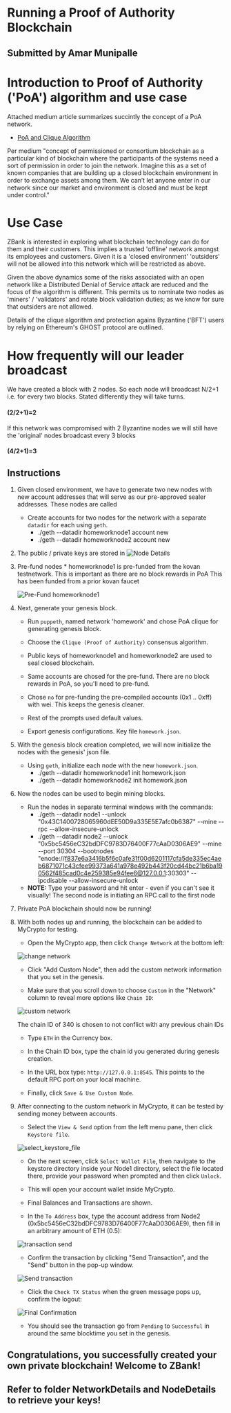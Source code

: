# Running a Proof of Authority Blockchain
## Submitted by Amar Munipalle

# Introduction to Proof of Authority ('PoA') algorithm and use case

Attached medium article summarizes succintly the concept of a PoA network.
* [PoA and Clique Algorithm](https://medium.com/@casinesque/clique-algorithm-proof-of-authority-consensus-be574a2d1af3)  

Per medium "concept of permissioned or consortium blockchain as a particular kind of blockchain where the participants of the systems need a sort of permission in order to join the network. Imagine this as a set of known companies that are building up a closed blockchain environment in order to exchange assets among them. We can’t let anyone enter in our network since our market and environment is closed and must be kept under control."

# Use Case

ZBank is interested in exploring what blockchain technology can do for them and their customers. This implies a trusted 'offline' network amongst its employees and customers. Given it is a 'closed environment' 'outsiders' will not be allowed into this network which will be restricted as above.

Given the above dynamics some of the risks associated with an open network like a Distributed Denial of Service attack are reduced and the focus of the algorithm is different. This permits us to nominate two nodes as 'miners' / 'validators' and rotate block validation duties; as we know for sure that outsiders are not allowed.

Details of the clique algorithm and protection agains Byzantine ('BFT') users by relying on Ethereum's GHOST protocol are outlined.

# How frequently will our leader broadcast

We have created a block with 2 nodes. So each node will broadcast N/2+1 i.e. for every two blocks. Stated differently they will take turns.
#### (2/2+1)=2
If this network was compromised with 2 Byzantine nodes we will still have the 'original' nodes broadcast every 3 blocks
#### (4/2+1)=3

## Instructions

1. Given closed environment, we have to generate two new nodes with new account addresses that will serve as our pre-approved sealer addresses. These nodes are called

    * Create accounts for two nodes for the network with a separate `datadir` for each using `geth`.
        * ./geth --datadir homeworknode1 account new
        * ./geth --datadir homeworknode2 account new

2. The public / private keys are stored in
   ![Node Details](ScreenShots/CreateNodes.png)

3. Pre-fund nodes
        * homeworknode1 is pre-funded from the kovan testnetwork. This is important as there are no block rewards in PoA
    This has been funded from a prior kovan faucet

    ![Pre-Fund homeworknode1](ScreenShots/Fundedhomeworknode1.png)






4. Next, generate your genesis block.

    * Run `puppeth`, named network 'homework' and chose PoA clique for generating genesis block.

    * Choose the `Clique (Proof of Authority)` consensus algorithm.

    * Public keys of homeworknode1 and homeworknode2 are used to seal closed blockchain.

    * Same accounts are chosed for the pre-fund. There are no block rewards in PoA, so you'll need to pre-fund.

    * Chose `no` for pre-funding the pre-compiled accounts (0x1 .. 0xff) with wei. This keeps the genesis cleaner.

    * Rest of the prompts used default values.

    * Export genesis configurations. Key file `homework.json`.

5. With the genesis block creation completed, we will now initialize the nodes with the genesis' json file.

    * Using `geth`, initialize each node with the new `homework.json`.
        * ./geth --datadir homeworknode1 init homework.json
        * ./geth --datadir homeworknode2 init homework.json

6. Now the nodes can be used to begin mining blocks.

    * Run the nodes in separate terminal windows with the commands:
        *  ./geth --datadir node1 --unlock "0x43C1400728065960dEE50D9a335E5E7afc0b6387" --mine --rpc --allow-insecure-unlock
        *  ./geth --datadir node2 --unlock "0x5bc5456eC32bdDFC9783D76400F77cAaD0306AE9" --mine --port 30304 --bootnodes "enode://f837e6a3416b5f6c0afe31f00d6201117cfa5de335ec4aeb6871071c43cfee99373a641a978e492b443f20cd44bc21b6ba190562f485cad0c4e259385e94fee6@127.0.0.1:30303" --ipcdisable --allow-insecure-unlock
    * **NOTE:** Type your password and hit enter - even if you can't see it visually!
    The second node is initiating an RPC call to the first node

7. Private PoA blockchain should now be running!

8. With both nodes up and running, the blockchain can be added to MyCrypto for testing.

    * Open the MyCrypto app, then click `Change Network` at the bottom left:

    ![change network](ScreenShots/changenetwork.png)

    * Click "Add Custom Node", then add the custom network information that you set in the genesis.

    * Make sure that you scroll down to choose `Custom` in the "Network" column to reveal more options like `Chain ID`:

    ![custom network](Images/custom-network.png)

    The chain ID of 340 is chosen to not conflict with any previous chain IDs

    * Type `ETH` in the Currency box.
    
    * In the Chain ID box, type the chain id you generated during genesis creation.

    * In the URL box type: `http://127.0.0.1:8545`.  This points to the default RPC port on your local machine.

    * Finally, click `Save & Use Custom Node`. 

9. After connecting to the custom network in MyCrypto, it can be tested by sending money between accounts.

    * Select the `View & Send` option from the left menu pane, then click `Keystore file`.

    ![select_keystore_file](ScreenShots/keystore_unlock.png)

    * On the next screen, click `Select Wallet File`, then navigate to the keystore directory inside your Node1 directory, select the file located there, provide your password when prompted and then click `Unlock`.

    * This will open your account wallet inside MyCrypto. 
    
    * Final Balances and Transactions are shown.   

    * In the `To Address` box, type the account address from Node2 (0x5bc5456eC32bdDFC9783D76400F77cAaD0306AE9), then fill in an arbitrary amount of ETH (0.5):

     ![transaction send](ScreenShots/transaction-send.png)

    * Confirm the transaction by clicking "Send Transaction", and the "Send" button in the pop-up window.  

    ![Send transaction](ScreenShots/Fundednode2.gif)

    * Click the `Check TX Status` when the green message pops up, confirm the logout:

    ![Final Confirmation](ScreenShots/FinalTransactionConf.png)

    * You should see the transaction go from `Pending` to `Successful` in around the same blocktime you set in the genesis.


## Congratulations, you successfully created your own private blockchain! Welcome to ZBank!
## Refer to folder NetworkDetails and NodeDetails to retrieve your keys!